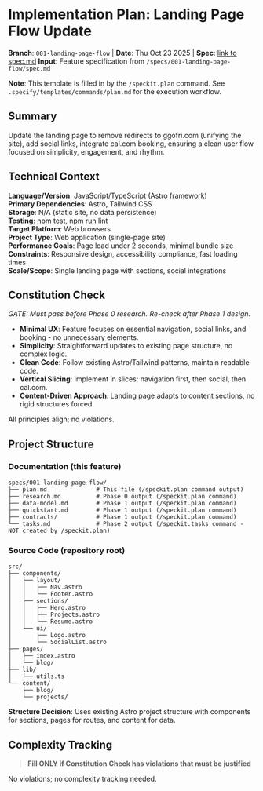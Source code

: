 # Implementation Plan: Landing Page Flow Update

**Branch**: `001-landing-page-flow` | **Date**: Thu Oct 23 2025 | **Spec**: [link to spec.md](spec.md)
**Input**: Feature specification from `/specs/001-landing-page-flow/spec.md`

**Note**: This template is filled in by the `/speckit.plan` command. See `.specify/templates/commands/plan.md` for the execution workflow.

## Summary

Update the landing page to remove redirects to ggofri.com (unifying the site), add social links, integrate cal.com booking, ensuring a clean user flow focused on simplicity, engagement, and rhythm.

## Technical Context

**Language/Version**: JavaScript/TypeScript (Astro framework)  
**Primary Dependencies**: Astro, Tailwind CSS  
**Storage**: N/A (static site, no data persistence)  
**Testing**: npm test, npm run lint  
**Target Platform**: Web browsers  
**Project Type**: Web application (single-page site)  
**Performance Goals**: Page load under 2 seconds, minimal bundle size  
**Constraints**: Responsive design, accessibility compliance, fast loading times  
**Scale/Scope**: Single landing page with sections, social integrations

## Constitution Check

*GATE: Must pass before Phase 0 research. Re-check after Phase 1 design.*

- **Minimal UX**: Feature focuses on essential navigation, social links, and booking - no unnecessary elements.
- **Simplicity**: Straightforward updates to existing page structure, no complex logic.
- **Clean Code**: Follow existing Astro/Tailwind patterns, maintain readable code.
- **Vertical Slicing**: Implement in slices: navigation first, then social, then cal.com.
- **Content-Driven Approach**: Landing page adapts to content sections, no rigid structures forced.

All principles align; no violations.

## Project Structure

### Documentation (this feature)

```text
specs/001-landing-page-flow/
├── plan.md              # This file (/speckit.plan command output)
├── research.md          # Phase 0 output (/speckit.plan command)
├── data-model.md        # Phase 1 output (/speckit.plan command)
├── quickstart.md        # Phase 1 output (/speckit.plan command)
├── contracts/           # Phase 1 output (/speckit.plan command)
└── tasks.md             # Phase 2 output (/speckit.tasks command - NOT created by /speckit.plan)
```

### Source Code (repository root)

```text
src/
├── components/
│   ├── layout/
│   │   ├── Nav.astro
│   │   └── Footer.astro
│   ├── sections/
│   │   ├── Hero.astro
│   │   ├── Projects.astro
│   │   └── Resume.astro
│   └── ui/
│       ├── Logo.astro
│       └── SocialList.astro
├── pages/
│   ├── index.astro
│   └── blog/
├── lib/
│   └── utils.ts
└── content/
    ├── blog/
    └── projects/
```

**Structure Decision**: Uses existing Astro project structure with components for sections, pages for routes, and content for data.

## Complexity Tracking

> **Fill ONLY if Constitution Check has violations that must be justified**

No violations; no complexity tracking needed.